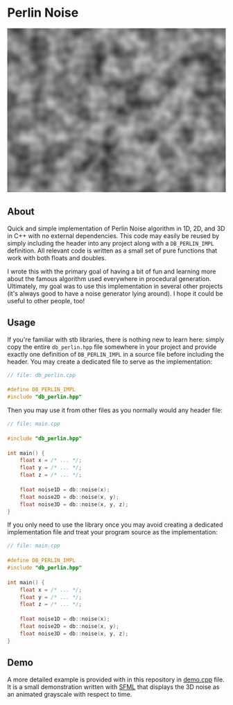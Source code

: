 # Perlin Noise

![Preview Image](preview/preview.png)

## About

Quick and simple implementation of Perlin Noise algorithm in 1D, 2D, and 3D in C++ with no external dependencies. This
code may easily be reused by simply including the header into any project along with a `DB_PERLIN_IMPL` definition. All
relevant code is written as a small set of pure functions that work with both floats and doubles.

I wrote this with the primary goal of having a bit of fun and learning more about the famous algorithm used everywhere
in procedural generation. Ultimately, my goal was to use this implementation in several other projects (it's always good
to have a noise generator lying around). I hope it could be useful to other people, too!

## Usage

If you're familiar with stb libraries, there is nothing new to learn here: simply copy the entire `db_perlin.hpp` file
somewhere in your project and provide exactly one definition of `DB_PERLIN_IMPL` in a source file before including
the header. You may create a dedicated file to serve as the implementation:

```cpp
// file: db_perlin.cpp

#define DB_PERLIN_IMPL
#include "db_perlin.hpp"
```

Then you may use it from other files as you normally would any header file:

```cpp
// file: main.cpp

#include "db_perlin.hpp"

int main() {
    float x = /* ... */;
    float y = /* ... */;
    float z = /* ... */;
    
    float noise1D = db::noise(x);
    float noise2D = db::noise(x, y);
    float noise3D = db::noise(x, y, z);
}
```

If you only need to use the library once you may avoid creating a dedicated implementation file and treat your program
source as the implementation:

```cpp
// file: main.cpp

#define DB_PERLIN_IMPL
#include "db_perlin.hpp"

int main() {
    float x = /* ... */;
    float y = /* ... */;
    float z = /* ... */;
    
    float noise1D = db::noise(x);
    float noise2D = db::noise(x, y);
    float noise3D = db::noise(x, y, z);
}
```

## Demo

A more detailed example is provided with in this repository in [demo.cpp](demo.cpp) file. It is a small demonstration
written with [SFML](https://www.sfml-dev.org/) that displays the 3D noise as an animated grayscale with respect to time.
